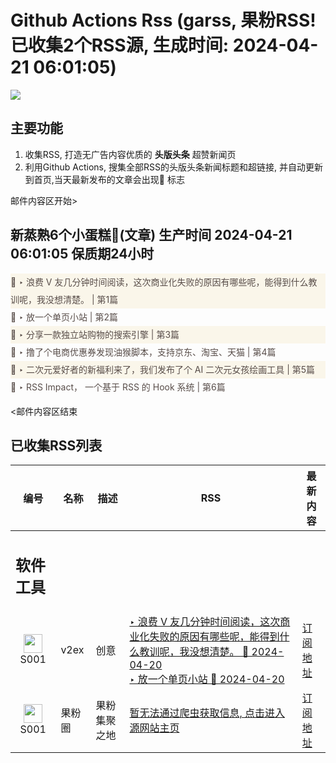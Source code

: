 # Github Actions Rss (garss, 果粉RSS! 已收集2个RSS源, 生成时间: 2024-04-21 06:01:05)

![](https://cdn.jsdelivr.net/gh/xinkeji/garss/_media/ga-rss.png)



## 主要功能
1. 收集RSS, 打造无广告内容优质的 **头版头条** 超赞新闻页
2. 利用Github Actions, 搜集全部RSS的头版头条新闻标题和超链接, 并自动更新到首页,当天最新发布的文章会出现🌈 标志

邮件内容区开始>
<h2>新蒸熟6个小蛋糕🍰(文章) 生产时间 2024-04-21 06:01:05 保质期24小时</h2>

<div style='line-height:3;background-color:#FAF6EA;' ><a href='https://www.v2ex.com/t/1034285#reply2' style="line-height:2;text-decoration:none;display:block;color:#584D49;">🌈 ‣ 浪费 V 友几分钟时间阅读，这次商业化失败的原因有哪些呢，能得到什么教训呢，我没想清楚。 | 第1篇</a></div><div style='line-height:3;' ><a href='https://www.v2ex.com/t/1034239#reply1' style="line-height:2;text-decoration:none;display:block;color:#584D49;">🌈 ‣ 放一个单页小站 | 第2篇</a></div><div style='line-height:3;background-color:#FAF6EA;' ><a href='https://www.v2ex.com/t/1034218#reply3' style="line-height:2;text-decoration:none;display:block;color:#584D49;">🌈 ‣ 分享一款独立站购物的搜索引擎 | 第3篇</a></div><div style='line-height:3;' ><a href='https://www.v2ex.com/t/1034156#reply4' style="line-height:2;text-decoration:none;display:block;color:#584D49;">🌈 ‣ 撸了个电商优惠券发现油猴脚本，支持京东、淘宝、天猫 | 第4篇</a></div><div style='line-height:3;background-color:#FAF6EA;' ><a href='https://www.v2ex.com/t/1034150#reply3' style="line-height:2;text-decoration:none;display:block;color:#584D49;">🌈 ‣ 二次元爱好者的新福利来了，我们发布了个 AI 二次元女孩绘画工具 | 第5篇</a></div><div style='line-height:3;' ><a href='https://www.v2ex.com/t/1034138#reply0' style="line-height:2;text-decoration:none;display:block;color:#584D49;">🌈 ‣ RSS Impact， 一个基于 RSS 的 Hook 系统 | 第6篇</a></div>

<邮件内容区结束

## 已收集RSS列表

| 编号 | 名称 | 描述 | RSS | 最新内容 |
| --- | --- | --- | --- | --- |
| <h2 id="软件工具">软件工具</h2> |  |   |  |  |
| <div id="S001" style="text-align: center;"><img src="https://cdn.jsdelivr.net/gh/zhaoolee/garss/_media/favicon/S001.png" width="30px" style="width:30px;height: auto;"/><br><span>S001</span></div> | v2ex | 创意 | [‣ 浪费 V 友几分钟时间阅读，这次商业化失败的原因有哪些呢，能得到什么教训呢，我没想清楚。 🌈 2024-04-20](https://www.v2ex.com/t/1034285#reply2)<br/>[‣ 放一个单页小站 🌈 2024-04-20](https://www.v2ex.com/t/1034239#reply1) | [订阅地址](https://www.v2ex.com/feed/tab/creative.xml) |
| <div id="S001" style="text-align: center;"><img src="https://cdn.jsdelivr.net/gh/zhaoolee/garss/_media/favicon/S001.png" width="30px" style="width:30px;height: auto;"/><br><span>S001</span></div> | 果粉圈 | 果粉集聚之地 | [暂无法通过爬虫获取信息, 点击进入源网站主页](https://g0f.cn) | [订阅地址](https://g0f.cn/rss.xml) |




